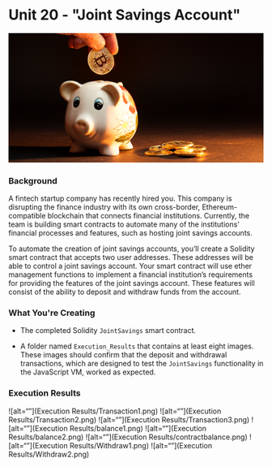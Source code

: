 # Unit 20 - "Joint Savings Account"

![alt=“”](Images/20-5-challenge-image.png)

### Background

A fintech startup company has recently hired you. This company is disrupting the finance industry with its own cross-border, Ethereum-compatible blockchain that connects financial institutions. Currently, the team is building smart contracts to automate many of the institutions’ financial processes and features, such as hosting joint savings accounts.

To automate the creation of joint savings accounts, you’ll create a Solidity smart contract that accepts two user addresses. These addresses will be able to control a joint savings account. Your smart contract will use ether management functions to implement a financial institution’s requirements for providing the features of the joint savings account. These features will consist of the ability to deposit and withdraw funds from the account.

### What You're Creating

* The completed Solidity `JointSavings` smart contract.

* A folder named `Execution_Results` that contains at least eight images. These images should confirm that the deposit and withdrawal transactions, which are designed to test the `JointSavings` functionality in the JavaScript VM, worked as expected.

### Execution Results 

![alt=“”](Execution Results/Transaction1.png)
![alt=“”](Execution Results/Transaction2.png)
![alt=“”](Execution Results/Transaction3.png)
![alt=“”](Execution Results/balance1.png)
![alt=“”](Execution Results/balance2.png)
![alt=“”](Execution Results/contractbalance.png)
![alt=“”](Execution Results/Withdraw1.png)
![alt=“”](Execution Results/Withdraw2.png)



